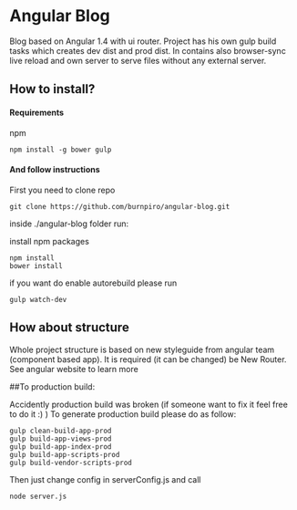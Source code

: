 # Angular Blog

Blog based on Angular 1.4 with ui router. Project has his own gulp build tasks which creates dev dist and prod dist. In contains also browser-sync live reload and own server to serve files without any external server.

## How to install?

#### Requirements

npm

    npm install -g bower gulp



#### And follow instructions

First you need to clone repo

    git clone https://github.com/burnpiro/angular-blog.git

inside ./angular-blog folder run:

install npm packages

    npm install
    bower install

if you want do enable autorebuild please run

    gulp watch-dev


## How about structure

Whole project structure is based on new styleguide from angular team (component based app). It is required (it can be changed) be New Router. See angular website to learn more

##To production build:

Accidently production build was broken (if someone want to fix it feel free to do it :) ) To generate production build please do as follow:

    
    gulp clean-build-app-prod
    gulp build-app-views-prod
    gulp build-app-index-prod
    gulp build-app-scripts-prod
    gulp build-vendor-scripts-prod
    
Then just change config in serverConfig.js and call

    
    node server.js
    
